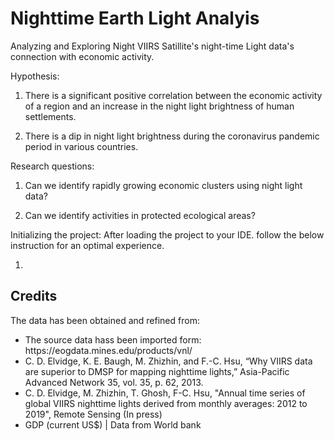 # Nighttime Earth Light Analyis
Analyzing and Exploring Night VIIRS Satillite's night-time Light data's connection with economic activity.


Hypothesis:

1. There is a significant positive correlation between the economic activity of a region and an increase in the night light brightness of human settlements.

2. There is a dip in night light brightness during the coronavirus pandemic period in various countries.

 

Research questions:

1. Can we identify rapidly growing economic clusters using night light data?

2. Can we identify activities in protected ecological areas?

Initializing the project:
After loading the project to your IDE. follow the below instruction for an optimal experience.

1. 
## Credits
The data has been obtained and refined from:
<ul>
    <li>The source data hass been imported form: https://eogdata.mines.edu/products/vnl/</li>
    <li>C. D. Elvidge, K. E. Baugh, M. Zhizhin, and F.-C. Hsu, “Why VIIRS data are superior to DMSP for mapping nighttime lights,” Asia-Pacific Advanced Network 35, vol. 35, p. 62, 2013.</li>
    <li>C. D. Elvidge, M. Zhizhin, T. Ghosh, F-C. Hsu, "Annual time series of global VIIRS nighttime lights derived from monthly averages: 2012 to 2019", Remote Sensing (In press)</li>
    <li>GDP (current US$) | Data from World bank</li>
</ul>
